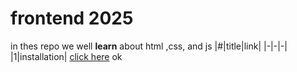 # frontend 2025
in thes repo we well **learn** about html ,css, and js
|#|title|link|
|-|-|-|
|1|installation| [click here](./new/class1.md)
ok
